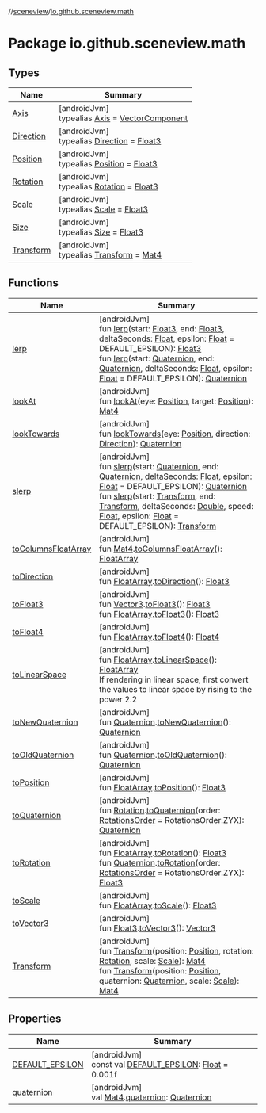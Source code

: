 //[sceneview](../../index.md)/[io.github.sceneview.math](index.md)

# Package io.github.sceneview.math

## Types

| Name | Summary |
|---|---|
| [Axis](index.md#-272535031%2FClasslikes%2F-1571379623) | [androidJvm]<br>typealias [Axis](index.md#-272535031%2FClasslikes%2F-1571379623) = [VectorComponent](../dev.romainguy.kotlin.math/-vector-component/index.md) |
| [Direction](index.md#1758682841%2FClasslikes%2F-1571379623) | [androidJvm]<br>typealias [Direction](index.md#1758682841%2FClasslikes%2F-1571379623) = [Float3](../dev.romainguy.kotlin.math/-float3/index.md) |
| [Position](index.md#945960193%2FClasslikes%2F-1571379623) | [androidJvm]<br>typealias [Position](index.md#945960193%2FClasslikes%2F-1571379623) = [Float3](../dev.romainguy.kotlin.math/-float3/index.md) |
| [Rotation](index.md#1133844556%2FClasslikes%2F-1571379623) | [androidJvm]<br>typealias [Rotation](index.md#1133844556%2FClasslikes%2F-1571379623) = [Float3](../dev.romainguy.kotlin.math/-float3/index.md) |
| [Scale](index.md#2055938798%2FClasslikes%2F-1571379623) | [androidJvm]<br>typealias [Scale](index.md#2055938798%2FClasslikes%2F-1571379623) = [Float3](../dev.romainguy.kotlin.math/-float3/index.md) |
| [Size](index.md#1872733609%2FClasslikes%2F-1571379623) | [androidJvm]<br>typealias [Size](index.md#1872733609%2FClasslikes%2F-1571379623) = [Float3](../dev.romainguy.kotlin.math/-float3/index.md) |
| [Transform](index.md#1875660684%2FClasslikes%2F-1571379623) | [androidJvm]<br>typealias [Transform](index.md#1875660684%2FClasslikes%2F-1571379623) = [Mat4](../dev.romainguy.kotlin.math/-mat4/index.md) |

## Functions

| Name | Summary |
|---|---|
| [lerp](lerp.md) | [androidJvm]<br>fun [lerp](lerp.md)(start: [Float3](../dev.romainguy.kotlin.math/-float3/index.md), end: [Float3](../dev.romainguy.kotlin.math/-float3/index.md), deltaSeconds: [Float](https://kotlinlang.org/api/latest/jvm/stdlib/kotlin/-float/index.html), epsilon: [Float](https://kotlinlang.org/api/latest/jvm/stdlib/kotlin/-float/index.html) = DEFAULT_EPSILON): [Float3](../dev.romainguy.kotlin.math/-float3/index.md)<br>fun [lerp](lerp.md)(start: [Quaternion](../dev.romainguy.kotlin.math/-quaternion/index.md), end: [Quaternion](../dev.romainguy.kotlin.math/-quaternion/index.md), deltaSeconds: [Float](https://kotlinlang.org/api/latest/jvm/stdlib/kotlin/-float/index.html), epsilon: [Float](https://kotlinlang.org/api/latest/jvm/stdlib/kotlin/-float/index.html) = DEFAULT_EPSILON): [Quaternion](../dev.romainguy.kotlin.math/-quaternion/index.md) |
| [lookAt](look-at.md) | [androidJvm]<br>fun [lookAt](look-at.md)(eye: [Position](index.md#945960193%2FClasslikes%2F-1571379623), target: [Position](index.md#945960193%2FClasslikes%2F-1571379623)): [Mat4](../dev.romainguy.kotlin.math/-mat4/index.md) |
| [lookTowards](look-towards.md) | [androidJvm]<br>fun [lookTowards](look-towards.md)(eye: [Position](index.md#945960193%2FClasslikes%2F-1571379623), direction: [Direction](index.md#1758682841%2FClasslikes%2F-1571379623)): [Quaternion](../dev.romainguy.kotlin.math/-quaternion/index.md) |
| [slerp](slerp.md) | [androidJvm]<br>fun [slerp](slerp.md)(start: [Quaternion](../dev.romainguy.kotlin.math/-quaternion/index.md), end: [Quaternion](../dev.romainguy.kotlin.math/-quaternion/index.md), deltaSeconds: [Float](https://kotlinlang.org/api/latest/jvm/stdlib/kotlin/-float/index.html), epsilon: [Float](https://kotlinlang.org/api/latest/jvm/stdlib/kotlin/-float/index.html) = DEFAULT_EPSILON): [Quaternion](../dev.romainguy.kotlin.math/-quaternion/index.md)<br>fun [slerp](slerp.md)(start: [Transform](index.md#1875660684%2FClasslikes%2F-1571379623), end: [Transform](index.md#1875660684%2FClasslikes%2F-1571379623), deltaSeconds: [Double](https://kotlinlang.org/api/latest/jvm/stdlib/kotlin/-double/index.html), speed: [Float](https://kotlinlang.org/api/latest/jvm/stdlib/kotlin/-float/index.html), epsilon: [Float](https://kotlinlang.org/api/latest/jvm/stdlib/kotlin/-float/index.html) = DEFAULT_EPSILON): [Transform](index.md#1875660684%2FClasslikes%2F-1571379623) |
| [toColumnsFloatArray](to-columns-float-array.md) | [androidJvm]<br>fun [Mat4](../dev.romainguy.kotlin.math/-mat4/index.md).[toColumnsFloatArray](to-columns-float-array.md)(): [FloatArray](https://kotlinlang.org/api/latest/jvm/stdlib/kotlin/-float-array/index.html) |
| [toDirection](to-direction.md) | [androidJvm]<br>fun [FloatArray](https://kotlinlang.org/api/latest/jvm/stdlib/kotlin/-float-array/index.html).[toDirection](to-direction.md)(): [Float3](../dev.romainguy.kotlin.math/-float3/index.md) |
| [toFloat3](to-float3.md) | [androidJvm]<br>fun [Vector3](../com.google.ar.sceneform.math/-vector3/index.md).[toFloat3](to-float3.md)(): [Float3](../dev.romainguy.kotlin.math/-float3/index.md)<br>fun [FloatArray](https://kotlinlang.org/api/latest/jvm/stdlib/kotlin/-float-array/index.html).[toFloat3](to-float3.md)(): [Float3](../dev.romainguy.kotlin.math/-float3/index.md) |
| [toFloat4](to-float4.md) | [androidJvm]<br>fun [FloatArray](https://kotlinlang.org/api/latest/jvm/stdlib/kotlin/-float-array/index.html).[toFloat4](to-float4.md)(): [Float4](../dev.romainguy.kotlin.math/-float4/index.md) |
| [toLinearSpace](to-linear-space.md) | [androidJvm]<br>fun [FloatArray](https://kotlinlang.org/api/latest/jvm/stdlib/kotlin/-float-array/index.html).[toLinearSpace](to-linear-space.md)(): [FloatArray](https://kotlinlang.org/api/latest/jvm/stdlib/kotlin/-float-array/index.html)<br>If rendering in linear space, first convert the values to linear space by rising to the power 2.2 |
| [toNewQuaternion](to-new-quaternion.md) | [androidJvm]<br>fun [Quaternion](../com.google.ar.sceneform.math/-quaternion/index.md).[toNewQuaternion](to-new-quaternion.md)(): [Quaternion](../dev.romainguy.kotlin.math/-quaternion/index.md) |
| [toOldQuaternion](to-old-quaternion.md) | [androidJvm]<br>fun [Quaternion](../dev.romainguy.kotlin.math/-quaternion/index.md).[toOldQuaternion](to-old-quaternion.md)(): [Quaternion](../com.google.ar.sceneform.math/-quaternion/index.md) |
| [toPosition](to-position.md) | [androidJvm]<br>fun [FloatArray](https://kotlinlang.org/api/latest/jvm/stdlib/kotlin/-float-array/index.html).[toPosition](to-position.md)(): [Float3](../dev.romainguy.kotlin.math/-float3/index.md) |
| [toQuaternion](to-quaternion.md) | [androidJvm]<br>fun [Rotation](index.md#1133844556%2FClasslikes%2F-1571379623).[toQuaternion](to-quaternion.md)(order: [RotationsOrder](../dev.romainguy.kotlin.math/-rotations-order/index.md) = RotationsOrder.ZYX): [Quaternion](../dev.romainguy.kotlin.math/-quaternion/index.md) |
| [toRotation](to-rotation.md) | [androidJvm]<br>fun [FloatArray](https://kotlinlang.org/api/latest/jvm/stdlib/kotlin/-float-array/index.html).[toRotation](to-rotation.md)(): [Float3](../dev.romainguy.kotlin.math/-float3/index.md)<br>fun [Quaternion](../dev.romainguy.kotlin.math/-quaternion/index.md).[toRotation](to-rotation.md)(order: [RotationsOrder](../dev.romainguy.kotlin.math/-rotations-order/index.md) = RotationsOrder.ZYX): [Float3](../dev.romainguy.kotlin.math/-float3/index.md) |
| [toScale](to-scale.md) | [androidJvm]<br>fun [FloatArray](https://kotlinlang.org/api/latest/jvm/stdlib/kotlin/-float-array/index.html).[toScale](to-scale.md)(): [Float3](../dev.romainguy.kotlin.math/-float3/index.md) |
| [toVector3](to-vector3.md) | [androidJvm]<br>fun [Float3](../dev.romainguy.kotlin.math/-float3/index.md).[toVector3](to-vector3.md)(): [Vector3](../com.google.ar.sceneform.math/-vector3/index.md) |
| [Transform](-transform.md) | [androidJvm]<br>fun [Transform](-transform.md)(position: [Position](index.md#945960193%2FClasslikes%2F-1571379623), rotation: [Rotation](index.md#1133844556%2FClasslikes%2F-1571379623), scale: [Scale](index.md#2055938798%2FClasslikes%2F-1571379623)): [Mat4](../dev.romainguy.kotlin.math/-mat4/index.md)<br>fun [Transform](-transform.md)(position: [Position](index.md#945960193%2FClasslikes%2F-1571379623), quaternion: [Quaternion](../dev.romainguy.kotlin.math/-quaternion/index.md), scale: [Scale](index.md#2055938798%2FClasslikes%2F-1571379623)): [Mat4](../dev.romainguy.kotlin.math/-mat4/index.md) |

## Properties

| Name | Summary |
|---|---|
| [DEFAULT_EPSILON](-d-e-f-a-u-l-t_-e-p-s-i-l-o-n.md) | [androidJvm]<br>const val [DEFAULT_EPSILON](-d-e-f-a-u-l-t_-e-p-s-i-l-o-n.md): [Float](https://kotlinlang.org/api/latest/jvm/stdlib/kotlin/-float/index.html) = 0.001f |
| [quaternion](quaternion.md) | [androidJvm]<br>val [Mat4](../dev.romainguy.kotlin.math/-mat4/index.md).[quaternion](quaternion.md): [Quaternion](../dev.romainguy.kotlin.math/-quaternion/index.md) |
